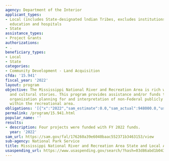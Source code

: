 ```yaml
---
agency: Department of the Interior
applicant_types:
- Local (includes State-designated lndian Tribes, excludes institutions of higher
  education and hospitals
- State
assistance_types:
- Project Grants
authorizations:
- .
beneficiary_types:
- Local
- State
categories:
- Community Development - Land Acquisition
cfda: '15.941'
fiscal_year: '2022'
layout: program
objective: The Mississippi National River and Recreation Area is rich with historical
  and cultural stories. This program provides assistance and/or funds to enhance partner
  organization planning for and interpretation of non-Federal publicly owned lands
  within the recreational area.
obligations: '[{"x":"2022","sam_estimate":0.0,"sam_actual":948000.0,"usa_spending_actual":948000.0},{"x":"2023","sam_estimate":1000000.0,"sam_actual":0.0,"usa_spending_actual":250000.0},{"x":"2024","sam_estimate":1000000.0,"sam_actual":0.0,"usa_spending_actual":0.0}]'
permalink: /program/15.941.html
popular_name: ''
results:
- description: Four projects were funded with FY 2022 funds.
  year: '2022'
sam_url: https://sam.gov/fal/176260a39e6040baac552371b3463153/view
sub-agency: National Park Service
title: Mississippi National River and Recreation Area State and Local Assistance
usaspending_url: https://www.usaspending.gov/search/?hash=03d86abd1b0436ef4e140314798f9523
---
```

